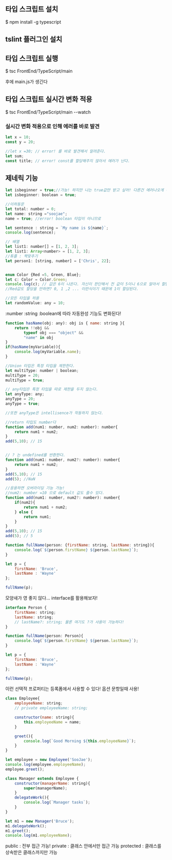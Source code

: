 ## 타입 스크립트 설치
$ npm install -g typescript
## tslint 플러그인 설치

## 타입 스크립트 실행
$ tsc FrontEnd/TypeScript/main

후에 main.js가 생긴다
## 타입 스크립트 실시간 변화 적용
$ tsc FrontEnd/TypeScript/main --watch 

### 실시간 변화 적용으로 인해 에러를 바로 발견
```js
let x = 10;
const y = 20;

//let x =30; // error! 를 바로 발견해서 알려준다.
let sum;
const title; // error! const를 할당해주지 않아서 에러가 난다.
```

## 제네릭 기능
```js
let isbeginner = true;//가능! 하지만 나는 true값만 받고 싶어! 다른건 에러나오게 해줘!
let isbeginner: boolean = true;

//이하동문
let total: number = 0;
let name: string ="soojae";
name = true; //error! boolean 타입이 아니므로

let sentence : string = `My name is ${name}`;
console.log(sentence);

// 배열
let list1: number[] = [1, 2, 3];
let list1: Array<number> = [1, 2, 3];
//튜플 : 짝맞추기
let person1: [string, number] = ['Chris', 22];


enum Color {Red =5, Green, Blue};
let c: Color = Color.Green;
console.log(c); // 값은 6이 나온다. 자신이 판단해서 전 값이 5이니 6으로 알아서 할당한다.
//Red값도 할당을 안하면? 0, 1 ,2 ... 이런식이기 때문에 1이 할당된다.

//모든 타입을 허용
let randomValue: any = 10;
```
:number :string :boolean에 따라 자동완성 기능도 변화된다!

```js
function hasName(obj: any): obj is { name: string }{
    return !!obj &&
        typeof obj === "object" &&
        "name" in obj
}
if(hasName(myVariable)){
    console.log(myVariable.name);
}
```

```js
//Union 타입은 특정 타입을 제한한다.
let multiType: number | boolean;
multiType = 20;
multiType = true;

// any타입은 특정 타입을 따로 제한을 두지 않는다.
let anyType: any;
anyType = 20;
anyType = true;

//또한 anyType은 intellisence가 작동하지 않는다.

```

```js
//return 타입도 number다
function add(num1: number, num2: number): number{
    return num1 + num2;
}
add(5,10); // 15


// ? 는 undefined를 반환한다.
function add(num1: number, num2?: number): number{
    return num1 + num2;
}
add(5,10); // 15
add(5); //NaN
```

```js
//응용하면 오버라이딩 기능 가능!
//num2: number =10 으로 default 값도 줄수 있다.
function add(num1: number, num2?: number): number{
    if(num2){
        return num1 + num2;
    } else {
        return num1;
    }
}
add(5,10); // 15
add(5); // 5
```

```js
function fullName(person: {firstName: string, lastName: string}){
    console.log(`${person.firstName} ${person.lastName}`);
}

let p = {
    firstName: 'Bruce',
    lastName : 'Wayne'
};

fullName(p);
```
모양새가 영 좋지 않다... interface를 활용해보자!

```js
interface Person {
    firstName: string;
    lastName: string;
    // lastName?: string; 물론 여기도 ?가 사용이 가능하다!
}

function fullName(person: Person){
    console.log(`${person.firstName} ${person.lastName}`);
}

let p = {
    firstName: 'Bruce',
    lastName : 'Wayne'
};

fullName(p);
``` 
이런 선택적 프로퍼티는 등록폼에서 사용할 수 있다! 옵션 문항일때 사용!

```js
class Employee{
    employeeName: string;
    // private employeeName: string; 

    constructor(name: string){
        this.employeeName = name;
    }

    greet(){
        console.log(`Good Morning ${this.employeeName}`);
    }
}

let employee = new Employee('SooJae');
console.log(employee.employeeName);
employee.greet();

class Manager extends Employee {
    constructor(managerName: string){
        super(managerName);
    }
    delegateWork(){
        console.log(`Manager tasks`);
    }
}

let m1 = new Manager('Bruce');
m1.delegateWork();
m1.greet();
console.log(m1.employeeName);
```
public : 전부 접근 가능!
private : 클래스 안에서만 접근 가능
protected : 클래스를 상속받은 클래스까지만 가능
